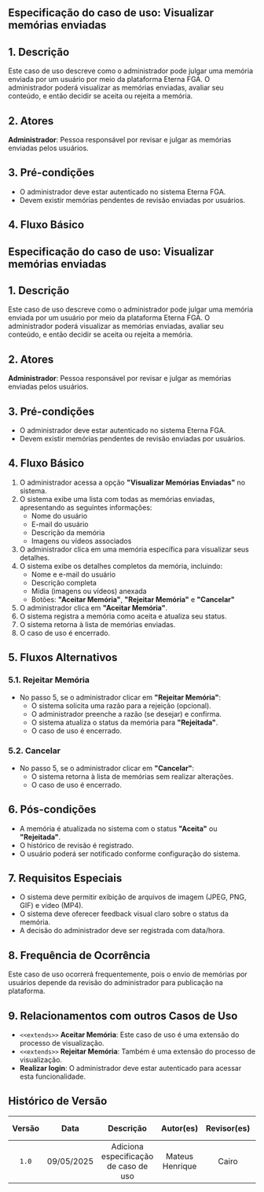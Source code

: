 ## Especificação do caso de uso: Visualizar memórias enviadas

## 1. Descrição
Este caso de uso descreve como o administrador pode julgar uma memória enviada por um usuário por meio da plataforma Eterna FGA. O administrador poderá visualizar as memórias enviadas, avaliar seu conteúdo, e então decidir se aceita ou rejeita a memória.

## 2. Atores
**Administrador**: Pessoa responsável por revisar e julgar as memórias enviadas pelos usuários.

## 3. Pré-condições
- O administrador deve estar autenticado no sistema Eterna FGA.  
- Devem existir memórias pendentes de revisão enviadas por usuários.

## 4. Fluxo Básico

## Especificação do caso de uso: Visualizar memórias enviadas

## 1. Descrição
Este caso de uso descreve como o administrador pode julgar uma memória enviada por um usuário por meio da plataforma Eterna FGA. O administrador poderá visualizar as memórias enviadas, avaliar seu conteúdo, e então decidir se aceita ou rejeita a memória.

## 2. Atores
**Administrador**: Pessoa responsável por revisar e julgar as memórias enviadas pelos usuários.

## 3. Pré-condições
- O administrador deve estar autenticado no sistema Eterna FGA.  
- Devem existir memórias pendentes de revisão enviadas por usuários.

## 4. Fluxo Básico
1. O administrador acessa a opção **"Visualizar Memórias Enviadas"** no sistema.
2. O sistema exibe uma lista com todas as memórias enviadas, apresentando as seguintes informações:
   - Nome do usuário  
   - E-mail do usuário  
   - Descrição da memória  
   - Imagens ou vídeos associados  
3. O administrador clica em uma memória específica para visualizar seus detalhes.  
4. O sistema exibe os detalhes completos da memória, incluindo:
   - Nome e e-mail do usuário  
   - Descrição completa  
   - Mídia (imagens ou vídeos) anexada  
   - Botões: **"Aceitar Memória"**, **"Rejeitar Memória"** e **"Cancelar"**  
5. O administrador clica em **"Aceitar Memória"**.  
6. O sistema registra a memória como aceita e atualiza seu status.  
7. O sistema retorna à lista de memórias enviadas.  
8. O caso de uso é encerrado.

## 5. Fluxos Alternativos

### 5.1. Rejeitar Memória
- No passo 5, se o administrador clicar em **"Rejeitar Memória"**:  
  - O sistema solicita uma razão para a rejeição (opcional).  
  - O administrador preenche a razão (se desejar) e confirma.  
  - O sistema atualiza o status da memória para **"Rejeitada"**.  
  - O caso de uso é encerrado.

### 5.2. Cancelar
- No passo 5, se o administrador clicar em **"Cancelar"**:  
  - O sistema retorna à lista de memórias sem realizar alterações.  
  - O caso de uso é encerrado.

## 6. Pós-condições
- A memória é atualizada no sistema com o status **"Aceita"** ou **"Rejeitada"**.  
- O histórico de revisão é registrado.  
- O usuário poderá ser notificado conforme configuração do sistema.

## 7. Requisitos Especiais
- O sistema deve permitir exibição de arquivos de imagem (JPEG, PNG, GIF) e vídeo (MP4).  
- O sistema deve oferecer feedback visual claro sobre o status da memória.  
- A decisão do administrador deve ser registrada com data/hora.

## 8. Frequência de Ocorrência
Este caso de uso ocorrerá frequentemente, pois o envio de memórias por usuários depende da revisão do administrador para publicação na plataforma.

## 9. Relacionamentos com outros Casos de Uso
- `<<extends>>` **Aceitar Memória**: Este caso de uso é uma extensão do processo de visualização.  
- `<<extends>>` **Rejeitar Memória**: Também é uma extensão do processo de visualização.  
 - **Realizar login**: O administrador deve estar autenticado para acessar esta funcionalidade.

 ## Histórico de Versão

| Versão |    Data    |               Descrição               |    Autor(es)     | Revisor(es) | Comentário do Revisor |
| :----: | :--------: | :-----------------------------------: | :--------------: | :---------: | :-------------------: |
| `1.0`  | 09/05/2025 | Adiciona especificação de caso de uso | Mateus Henrique |    Cairo   |   Está excelente!     |